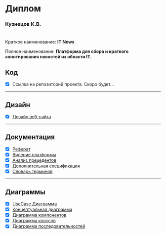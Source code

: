 # Диплом
### Кузнецов К.В.
#              
Краткое наименование: **IT News**

Полное наименование: **Платформа для сбора и краткого аннотирования
новостей из области IT.**

## Код

- [x] Ссылка на репозиторий проекта. Скоро будет...

---

## Дизайн

- [x] [Дизайн веб-сайта](https://www.figma.com/file/3W6Xv4wmOhsshLEOClEzIB/Web-News?type=design&node-id=614%3A352&mode=design&t=N5JFI43dsGL9gvB9-1)

---

## Документация

- [x] [Реферат](https://github.com/0hJonny/Diplom_60701_/blob/main/%D0%A0%D0%B5%D1%84%D0%B5%D1%80%D0%B0%D1%82%20(%D0%9F%D0%BB%D0%B0%D1%82%D1%84%D0%BE%D1%80%D0%BC%D0%B0%20%D0%B4%D0%BB%D1%8F%20%D1%81%D0%B1%D0%BE%D1%80%D0%B0%20%D0%B8%20%D0%BA%D1%80%D0%B0%D1%82%D0%BA%D0%BE%D0%B3%D0%BE%20%D0%B0%D0%BD%D0%BD%D0%BE%D1%82%D0%B8%D1%80%D0%BE%D0%B2%D0%B0%D0%BD%D0%B8%D1%8F%20%D0%BD%D0%BE%D0%B2%D0%BE%D1%81%D1%82%D0%B5%D0%B9%20%D0%B2%20%D0%BE%D0%B1%D0%BB%D0%B0%D1%81%D1%82%D0%B8%20%D0%B8%D0%BD%D1%84%D0%BE%D1%80%D0%BC%D0%B0%D1%86%D0%B8%D0%BE%D0%BD%D0%BD%D1%8B%D1%85%20%D1%82%D0%B5%D1%85%D0%BD%D0%BE%D0%BB%D0%BE%D0%B3%D0%B8%D0%B9).docx)
- [x] [Видение платформы](Видение_платформы.md)
- [x] [Анализ прецедентов](Анализ_прецедентов.md)
- [x] [Дополнительная спецификация](additionalSpecification.md)
- [x] [Словарь терминов](Словарь_терминов.md)

---

## Диаграммы

- [x] [UseCase Диаграмма](Диаграммы/useCase.md)
- [x] [Концептуальная диаграмма](Диаграммы/ConceptualModel.md)
- [x] [Диаграмма компонентов](Диаграммы/componentsDiagram.md)
- [x] [Диаграмма классов](Диаграммы/ClassDiagram.md)
- [x] [Диаграмма последовательностей](Диаграммы/ExplanatoryModel.md)
